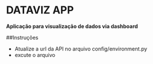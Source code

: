 # DATAVIZ APP
**Aplicação para visualização de dados via dashboard**

##Instruções
- Atualize a url da API no arquivo config/environment.py
- excute o arquivo 